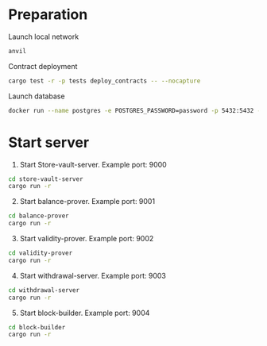 # Preparation 

Launch local network 
```bash
anvil  
```

Contract deployment
```bash
cargo test -r -p tests deploy_contracts -- --nocapture
```

Launch database
```bash
docker run --name postgres -e POSTGRES_PASSWORD=password -p 5432:5432 -d postgres
```

# Start server

1. Start Store-vault-server. 
Example port: 9000
```bash
cd store-vault-server
cargo run -r
```

2. Start balance-prover.
Example port: 9001
```bash
cd balance-prover
cargo run -r
```

3. Start validity-prover. 
Example port: 9002
```bash
cd validity-prover
cargo run -r
```

4. Start withdrawal-server.
Example port: 9003
```bash
cd withdrawal-server
cargo run -r
```

5. Start block-builder. 
Example port: 9004
```bash
cd block-builder
cargo run -r
```

